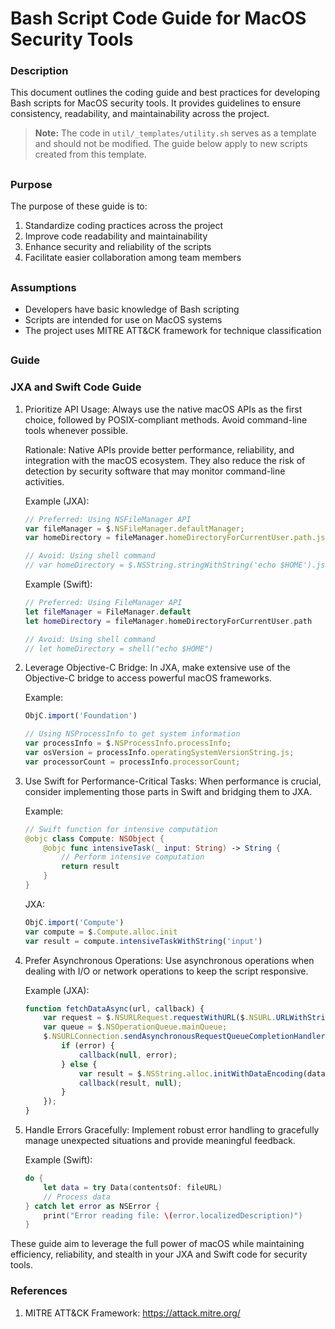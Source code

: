 # Bash Script Code Guide for MacOS Security Tools

### Description
This document outlines the coding guide and best practices for developing Bash scripts for MacOS security tools. It provides guidelines to ensure consistency, readability, and maintainability across the project.

> **Note:** The code in `util/_templates/utility.sh` serves as a template and should not be modified. The guide below apply to new scripts created from this template.

##

### Purpose
The purpose of these guide is to:
1. Standardize coding practices across the project
2. Improve code readability and maintainability
3. Enhance security and reliability of the scripts
4. Facilitate easier collaboration among team members

##

### Assumptions
- Developers have basic knowledge of Bash scripting
- Scripts are intended for use on MacOS systems
- The project uses MITRE ATT&CK framework for technique classification

##

### Guide


### JXA and Swift Code Guide

1. Prioritize API Usage:
   Always use the native macOS APIs as the first choice, followed by POSIX-compliant methods. Avoid command-line tools whenever possible.

   Rationale: Native APIs provide better performance, reliability, and integration with the macOS ecosystem. They also reduce the risk of detection by security software that may monitor command-line activities.

   Example (JXA):
   ```javascript
   // Preferred: Using NSFileManager API
   var fileManager = $.NSFileManager.defaultManager;
   var homeDirectory = fileManager.homeDirectoryForCurrentUser.path.js;

   // Avoid: Using shell command
   // var homeDirectory = $.NSString.stringWithString('echo $HOME').js;
   ```

   Example (Swift):
   ```swift
   // Preferred: Using FileManager API
   let fileManager = FileManager.default
   let homeDirectory = fileManager.homeDirectoryForCurrentUser.path

   // Avoid: Using shell command
   // let homeDirectory = shell("echo $HOME")
   ```

2. Leverage Objective-C Bridge:
   In JXA, make extensive use of the Objective-C bridge to access powerful macOS frameworks.

   Example:
   ```javascript
   ObjC.import('Foundation')
   
   // Using NSProcessInfo to get system information
   var processInfo = $.NSProcessInfo.processInfo;
   var osVersion = processInfo.operatingSystemVersionString.js;
   var processorCount = processInfo.processorCount;
   ```

3. Use Swift for Performance-Critical Tasks:
   When performance is crucial, consider implementing those parts in Swift and bridging them to JXA.

   Example:
   ```swift
   // Swift function for intensive computation
   @objc class Compute: NSObject {
       @objc func intensiveTask(_ input: String) -> String {
           // Perform intensive computation
           return result
       }
   }
   ```

   JXA:
   ```javascript
   ObjC.import('Compute')
   var compute = $.Compute.alloc.init
   var result = compute.intensiveTaskWithString('input')
   ```

4. Prefer Asynchronous Operations:
   Use asynchronous operations when dealing with I/O or network operations to keep the script responsive.

   Example (JXA):
   ```javascript
   function fetchDataAsync(url, callback) {
       var request = $.NSURLRequest.requestWithURL($.NSURL.URLWithString(url));
       var queue = $.NSOperationQueue.mainQueue;
       $.NSURLConnection.sendAsynchronousRequestQueueCompletionHandler(request, queue, function(response, data, error) {
           if (error) {
               callback(null, error);
           } else {
               var result = $.NSString.alloc.initWithDataEncoding(data, $.NSUTF8StringEncoding).js;
               callback(result, null);
           }
       });
   }
   ```

5. Handle Errors Gracefully:
   Implement robust error handling to gracefully manage unexpected situations and provide meaningful feedback.

   Example (Swift):
   ```swift
   do {
       let data = try Data(contentsOf: fileURL)
       // Process data
   } catch let error as NSError {
       print("Error reading file: \(error.localizedDescription)")
   }
   ```

These guide aim to leverage the full power of macOS while maintaining efficiency, reliability, and stealth in your JXA and Swift code for security tools.





### References
1. MITRE ATT&CK Framework: https://attack.mitre.org/
